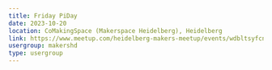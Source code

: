 ```yaml
---
title: Friday PiDay
date: 2023-10-20
location: CoMakingSpace (Makerspace Heidelberg), Heidelberg
link: https://www.meetup.com/heidelberg-makers-meetup/events/wdbltsyfcnbbc/
usergroup: makershd
type: usergroup
---
```

